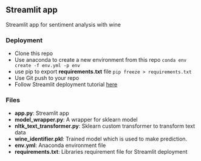 ## Streamlit app

Streamlit app for sentiment analysis with wine

### Deployment

- Clone this repo
- Use anaconda to create a new environment from this repo
  `conda env create -f env.yml -p env`
- use pip to export **requirements.txt** file
  `pip freeze > requirements.txt`
- Use Git push to your repo
- Follow Streamlit deployment tutorial [here](https://docs.streamlit.io/streamlit-community-cloud/deploy-your-app#deploy-your-app-1)

### Files

- **app.py**: Streamlit app
- **model_wrapper.py**: A wrapper for sklearn model
- **nltk_text_transformer.py**: Sklearn custom transformer to transform text data
- **wine_identifier.pkl**: Trained model which is used to make prediction.
- **env.yml**: Anaconda environment file
- **requirements.txt**: Libraries requirement file for Streamlit deployment
